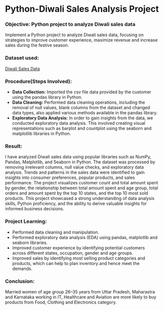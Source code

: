 # Python-Diwali Sales Analysis Project

### Objective: Python project to analyze Diwali sales data
Implement a Python project to analyze Diwali sales data, focusing on strategies to improve customer experience, maximize revenue and increase sales during the festive season.

### Dataset used:
<a href="https://github.com/Chaitanya101101/Python_Diwali_Sales_Analysis/blob/main/Diwali%20Sales%20Data.csv">Diwali Sales Data</a>

### Procedure(Steps Involved):
- **Data Collection:**
Imported the csv file data provided by the customer using the pandas library in Python.
- **Data Cleaning:**
Performed data cleaning operations, including the removal of null values, blank columns from the dataset and changed data types, also applied various methods available in the pandas library.
- **Exploratory Data Analysis:**
In order to gain insights from the data, we conducted exploratory data analysis. This involved creating visual representations such as barplot and countplot using the seaborn and matplotlib libraries in Python.

### Result:
I have analyzed Diwali sales data using popular libraries such as NumPy, Pandas, Matplotlib, and Seaborn in Python. The dataset was processed by removing irrelevant columns, null value checks, and exploratory data analysis. Trends and patterns in the sales data were identified to gain insights into consumer preferences, popular products, and sales performance. The project visualizes customer count and total amount spent by gender, the relationship between total amount spent and age group, total orders and amount spent by the top 10 states, and the top 10 most sold products. This project showcased a strong understanding of data analysis skills, Python proficiency, and the ability to derive valuable insights for informed business decisions.

### Project Learning:
- Performed data cleaning and manipulation.
- Performed exploratory data analysis (EDA) using pandas, matplotlib and seaborn libraries.
- Improved customer experience by identifying potential customers across different states, occupation, gender and age groups.
- Improved sales by identifying most selling product categories and products, which can help to plan inventory and hence meet the demands.

### Conclusion:
Married women of age group 26–35 years from Uttar Pradesh, Maharastra and Karnataka working in IT, Healthcare and Aviation are more likely to buy products from Food, Clothing and Electronics category.

